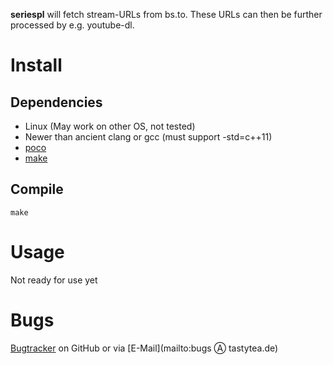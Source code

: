 **seriespl** will fetch stream-URLs from bs.to. These URLs can then be further processed by e.g. youtube-dl.

# Install
## Dependencies
 * Linux (May work on other OS, not tested)
 * Newer than ancient clang or gcc (must support -std=c++11)
 * [poco](http://pocoproject.org/)
 * [make](https://www.gnu.org/software/make/make.html)

## Compile
    make

# Usage
Not ready for use yet

# Bugs
[Bugtracker](https://github.com/tastytea/seriespl/issues) on GitHub or via [E-Mail](mailto:bugs Ⓐ tastytea.de)
